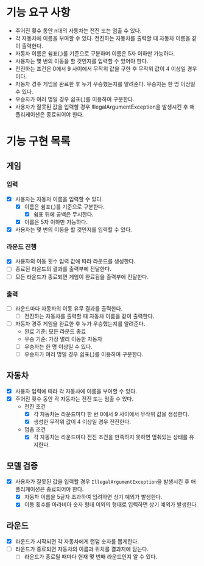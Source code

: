 # 기능 요구 사항
- 주어진 횟수 동안 n대의 자동차는 전진 또는 멈출 수 있다.
- 각 자동차에 이름을 부여할 수 있다. 전진하는 자동차를 출력할 때 자동차 이름을 같이 출력한다.
- 자동차 이름은 쉼표(,)를 기준으로 구분하며 이름은 5자 이하만 가능하다.
- 사용자는 몇 번의 이동을 할 것인지를 입력할 수 있어야 한다.
- 전진하는 조건은 0에서 9 사이에서 무작위 값을 구한 후 무작위 값이 4 이상일 경우이다.
- 자동차 경주 게임을 완료한 후 누가 우승했는지를 알려준다. 우승자는 한 명 이상일 수 있다.
- 우승자가 여러 명일 경우 쉼표(,)를 이용하여 구분한다.
- 사용자가 잘못된 값을 입력할 경우 IllegalArgumentException을 발생시킨 후 애플리케이션은 종료되어야 한다.

# 기능 구현 목록

## 게임
### 입력
- [x] 사용자는 자동차 이름을 입력할 수 있다.
  - [x] 이름은 쉼표(,)를 기준으로 구분한다.
    - [x] 쉼표 뒤에 공백은 무시한다.
  - [x] 이름은 5자 이하만 가능하다.
- [x] 사용자는 몇 번의 이동을 할 것인지를 입력할 수 있다.
### 라운드 진행
- [x] 사용자의 이동 횟수 입력 값에 따라 라운드를 생성한다.
- [ ] 종료된 라운드의 결과를 출력부에 전달한다.
- [ ] 모든 라운드가 종료되면 게임이 완료됨을 출력부에 전달한다.
### 출력
- [ ] 라운드마다 자동차의 이동 유무 결과를 츨력한다.
  - [ ] 전진하는 자동차를 출력할 때 자동차 이름을 같이 출력한다.
- [ ] 자동차 경주 게임을 완료한 후 누가 우승했는지를 알려준다.
  - 완료 기준: 모든 라운드 종료
  - 우승 기준: 가장 멀리 이동한 자동차
  - [ ] 우승자는 한 명 이상일 수 있다.
  - [ ] 우승자가 여러 명일 경우 쉼표(,)를 이용하여 구분한다.

## 자동차
- [x] 사용자 입력에 따라 각 자동차에 이름을 부여할 수 있다.
- [x] 주어진 횟수 동안 각 자동차는 전진 또는 멈출 수 있다.
  - 전진 조건
    - [x] 각 자동차는 라운드마다 한 번 0에서 9 사이에서 무작위 값을 생성한다.
    - [x] 생성한 무작위 값이 4 이상일 경우 전진한다.
  - 멈춤 조건
    - [x] 각 자동차는 라운드마다 전진 조건을 만족하지 못하면 멈춰있는 상태를 유지한다.

## 모델 검증
- [x] 사용자가 잘못된 값을 입력할 경우 `IllegalArgumentException`을 발생시킨 후 애플리케이션은 종료되어야 한다.
  - [x] 자동차 이름을 5글자 초과하여 입려하면 상기 예외가 발생한다.
  - [x] 이동 횟수를 아라비아 숫자 형태 이외의 형태로 입력하면 상기 예외가 발생한다.

## 라운드
- [x] 라운드가 시작되면 각 자동차에게 랜덤 숫자를 뽑게한다.
- [ ] 라운드가 종료되면 자동차의 이름과 위치를 결과지에 담는다.
  - [ ] 라운드가 종료될 때마다 현재 몇 번째 라운드인지 알 수 있다.